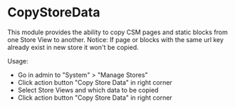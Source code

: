 # CopyStoreData

This module provides the ability to copy CSM pages and static blocks from one Store View to another.
Notice: If page or blocks with the same url key already exist in new store it won't be copied.

Usage:
- Go in admin to "System" > "Manage Stores"
- Click action button "Copy Store Data" in right corner
- Select Store Views and which data to be copied
- Click action button "Copy Store Data" in right corner
